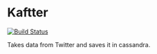 # Kaftter

[![Build Status](https://travis-ci.com/3ldr0n/kaftter.svg?branch=master)](https://travis-ci.com/3ldr0n/kaftter)

Takes data from Twitter and saves it in cassandra.

